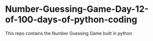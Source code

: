 # Number-Guessing-Game-Day-12-of-100-days-of-python-coding
This repo contains the Number Guessing Game built in python
